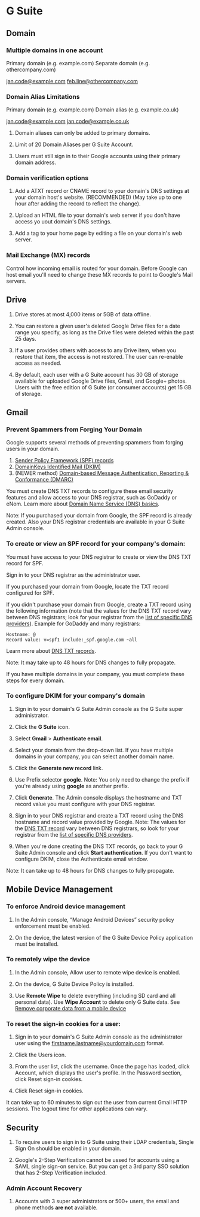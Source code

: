 # G Suite

## Domain

### Multiple domains in one account

Primary domain  (e.g. example.com)
Separate domain (e.g. othercompany.com)

jan.code@example.com
feb.line@othercompany.com

### Domain Alias Limitations

Primary domain (e.g. example.com)
Domain alias (e.g. example.co.uk)

jan.code@example.com
jan.code@example.co.uk

1. Domain aliases can only be added to primary domains.

1. Limit of 20 Domain Aliases per G Suite Account.

1. Users must still sign in to their Google accounts using their primary domain address.

### Domain verification options 

1. Add a ATXT record or CNAME record to your domain's DNS settings at your domain host's website. (RECOMMENDED)
   (May take up to one hour after adding the record to reflect the change).


1. Upload an HTML file to your domain's web server if you don't have access yo uout domain's DNS settings.

1. Add a <meta> tag to your home page by editing a file on your domain's web server.

### Mail Exchange (MX) records

Control how incoming email is routed for your domain.
Before Google can host email you'll need to change these MX records to point to Google's Mail servers.

## Drive

1. Drive stores at most 4,000 items or 5GB of data offline.

1. You can restore a given user's deleted Google Drive files for a date range you specify, as long as the Drive files were deleted within the past 25 days.

1. If a user provides others with access to any Drive item, when you restore that item, the access is not restored. The user can re-enable access as needed.

1. By default, each user with a G Suite account has 30 GB of storage available for uploaded Google Drive files, Gmail, and Google+ photos. Users with the free edition of G Suite (or consumer accounts) get 15 GB of storage.

## Gmail

### Prevent Spammers from Forging Your Domain

Google supports several methods of preventing spammers from forging users in your domain.

1. [Sender Policy Framework (SPF) records](https://support.google.com/a/answer/33786)
1. [DomainKeys Identified Mail (DKIM)](https://support.google.com/a/answer/174124)
1. (NEWER method) [Domain-based Message Authentication, Reporting & Conformance (DMARC)](https://support.google.com/a/answer/2466580)

You must create DNS TXT records to configure these email security features and allow access to your DNS registrar, such as GoDaddy or eNom. Learn more about [Domain Name Service (DNS) basics](https://support.google.com/a/answer/48090).

Note: If you purchased your domain from Google, the SPF record is already created. Also your DNS registrar credentials are available in your G Suite Admin console.

### To create or view an SPF record for your company's domain:

You must have access to your DNS registrar to create or view the DNS TXT record for SPF.

Sign in to your DNS registrar as the administrator user.

If you purchased your domain from Google, locate the TXT record configured for SPF.

If you didn't purchase your domain from Google, create a TXT record using the following information (note that the values for the DNS TXT record vary between DNS registrars; look for your registrar from the [list of specific DNS providers](https://support.google.com/a/topic/1409901)). Example for GoDaddy and many registrars:

```
Hostname: @
Record value: v=spf1 include:_spf.google.com ~all
```

Learn more about [DNS TXT records](https://support.google.com/a/answer/2716800).

Note: It may take up to 48 hours for DNS changes to fully propagate.

If you have multiple domains in your company, you must complete these steps for every domain.

### To configure DKIM for your company's domain

1. Sign in to your domain's G Suite Admin console as the G Suite super administrator.

1. Click the **G Suite** icon.

1. Select **Gmail** > **Authenticate email**.

1. Select your domain from the drop-down list.
If you have multiple domains in your company, you can select another domain name.

1. Click the **Generate new record** link.

1. Use Prefix selector **google**.
Note: You only need to change the prefix if you're already using **google** as another prefix.

1. Click **Generate**.
The Admin console displays the hostname and TXT record value you must configure with your DNS registrar.

1. Sign in to your DNS registrar and create a TXT record using the DNS hostname and record value provided by Google.
Note: The values for the [DNS TXT record](https://support.google.com/a/answer/2716800) vary between DNS registrars, so look for your registrar from the [list of specific DNS providers](https://support.google.com/a/topic/1409901).

1. When you're done creating the DNS TXT records, go back to your G Suite Admin console and click **Start authentication**.
If you don't want to configure DKIM, close the Authenticate email window.

Note: It can take up to 48 hours for DNS changes to fully propagate.

## Mobile Device Management

### To enforce Android device management

1. In the Admin console, “Manage Android Devices” security policy enforcement must be enabled.

1. On the device, the latest version of the G Suite Device Policy application must be installed.

### To remotely wipe the device

1. In the Admin console, Allow user to remote wipe device is enabled.

1. On the device, G Suite Device Policy is installed.

1. Use **Remote Wipe** to delete everything (including SD card and all personal data).
   Use **Wipe Account** to delete only G Suite data.
   See [Remove corporate data from a mobile device](https://support.google.com/a/answer/173390?hl=en)


### To reset the sign-in cookies for a user:

1. Sign in to your domain's G Suite Admin console as the administrator user using the firstname.lastname@yourdomain.com format.

1. Click the Users icon.

1. From the user list, click the username.
Once the page has loaded, click Account, which displays the user's profile.
In the Password section, click Reset sign-in cookies.

1. Click Reset sign-in cookies.

It can take up to 60 minutes to sign out the user from current Gmail HTTP sessions. The logout time for other applications can vary.

## Security

1. To require users to sign in to G Suite using their LDAP credentials, Single Sign On should be enabled in your domain.

1. Google's 2-Step Verification cannot be ussed for accounts using a SAML single sign-on service.
   But you can get a 3rd party SSO solution that has 2-Step Verification included.

### Admin Account Recovery

1. Accounts with 3 super administrators or 500+ users, the email and phone methods **are not** available.

